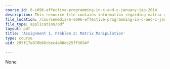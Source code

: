 ```yaml
---
course_id: 6-s096-effective-programming-in-c-and-c-january-iap-2014
description: This resource file contains information regarding matrix manipulation.
file_location: /coursemedia/6-s096-effective-programming-in-c-and-c-january-iap-2014/295f17e070b66cbec4a88de25ff3694f_MIT6_S096IAP14_ass1_p2.pdf
file_type: application/pdf
layout: pdf
title: 'Assignment 1, Problem 2: Matrix Manipulation'
type: course
uid: 295f17e070b66cbec4a88de25ff3694f

---
```

None